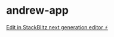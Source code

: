 # andrew-app

[Edit in StackBlitz next generation editor ⚡️](https://stackblitz.com/~/github.com/andyfree1/andrew-app)